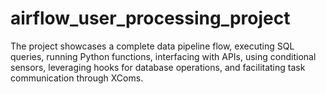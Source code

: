 # airflow_user_processing_project
The project showcases a complete data pipeline flow, executing SQL queries, running Python functions, interfacing with APIs, using conditional sensors, leveraging hooks for database operations, and facilitating task communication through XComs.
